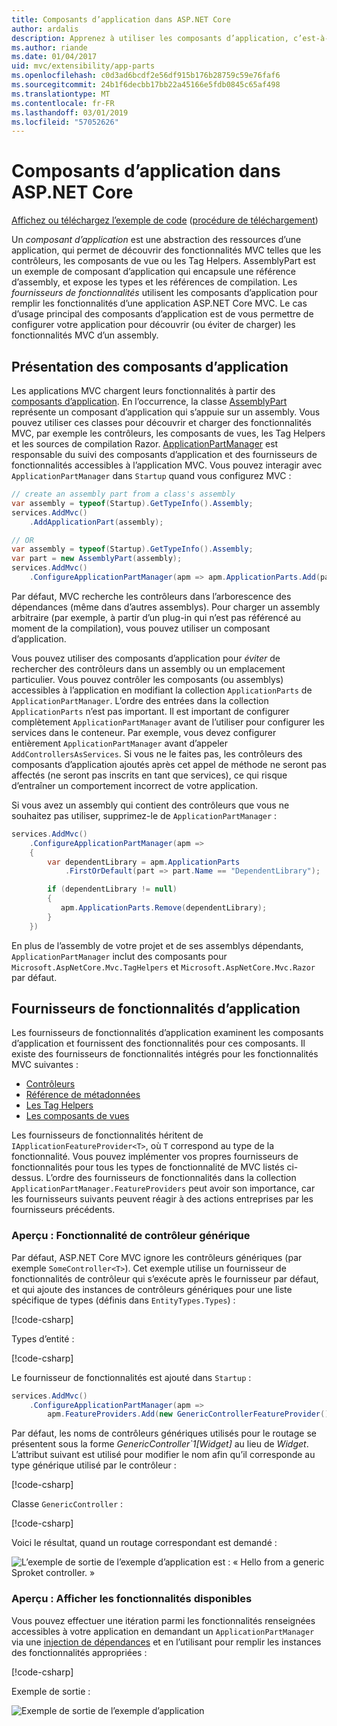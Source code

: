 ```yaml
---
title: Composants d’application dans ASP.NET Core
author: ardalis
description: Apprenez à utiliser les composants d’application, c’est-à-dire les abstractions des ressources d’une application, pour découvrir ou éviter de charger les fonctionnalités d’un assembly.
ms.author: riande
ms.date: 01/04/2017
uid: mvc/extensibility/app-parts
ms.openlocfilehash: c0d3ad6bcdf2e56df915b176b28759c59e76faf6
ms.sourcegitcommit: 24b1f6decbb17bb22a45166e5fdb0845c65af498
ms.translationtype: MT
ms.contentlocale: fr-FR
ms.lasthandoff: 03/01/2019
ms.locfileid: "57052626"
---
```

# <a name="application-parts-in-aspnet-core"></a>Composants d’application dans ASP.NET Core

[Affichez ou téléchargez l’exemple de code](https://github.com/aspnet/Docs/tree/master/aspnetcore/mvc/advanced/app-parts/sample) ([procédure de téléchargement](xref:index#how-to-download-a-sample))

Un *composant d’application* est une abstraction des ressources d’une application, qui permet de découvrir des fonctionnalités MVC telles que les contrôleurs, les composants de vue ou les Tag Helpers. AssemblyPart est un exemple de composant d’application qui encapsule une référence d’assembly, et expose les types et les références de compilation. Les *fournisseurs de fonctionnalités* utilisent les composants d’application pour remplir les fonctionnalités d’une application ASP.NET Core MVC. Le cas d’usage principal des composants d’application est de vous permettre de configurer votre application pour découvrir (ou éviter de charger) les fonctionnalités MVC d’un assembly.

## <a name="introducing-application-parts"></a>Présentation des composants d’application

Les applications MVC chargent leurs fonctionnalités à partir des [composants d’application](/dotnet/api/microsoft.aspnetcore.mvc.applicationparts.applicationpart). En l’occurrence, la classe [AssemblyPart](/dotnet/api/microsoft.aspnetcore.mvc.applicationparts.assemblypart#Microsoft_AspNetCore_Mvc_ApplicationParts_AssemblyPart) représente un composant d’application qui s’appuie sur un assembly. Vous pouvez utiliser ces classes pour découvrir et charger des fonctionnalités MVC, par exemple les contrôleurs, les composants de vues, les Tag Helpers et les sources de compilation Razor. [ApplicationPartManager](/dotnet/api/microsoft.aspnetcore.mvc.applicationparts.applicationpartmanager) est responsable du suivi des composants d’application et des fournisseurs de fonctionnalités accessibles à l’application MVC. Vous pouvez interagir avec `ApplicationPartManager` dans `Startup` quand vous configurez MVC :

```csharp
// create an assembly part from a class's assembly
var assembly = typeof(Startup).GetTypeInfo().Assembly;
services.AddMvc()
    .AddApplicationPart(assembly);

// OR
var assembly = typeof(Startup).GetTypeInfo().Assembly;
var part = new AssemblyPart(assembly);
services.AddMvc()
    .ConfigureApplicationPartManager(apm => apm.ApplicationParts.Add(part));
```

Par défaut, MVC recherche les contrôleurs dans l’arborescence des dépendances (même dans d’autres assemblys). Pour charger un assembly arbitraire (par exemple, à partir d’un plug-in qui n’est pas référencé au moment de la compilation), vous pouvez utiliser un composant d’application.

Vous pouvez utiliser des composants d’application pour *éviter* de rechercher des contrôleurs dans un assembly ou un emplacement particulier. Vous pouvez contrôler les composants (ou assemblys) accessibles à l’application en modifiant la collection `ApplicationParts` de `ApplicationPartManager`. L’ordre des entrées dans la collection `ApplicationParts` n’est pas important. Il est important de configurer complètement `ApplicationPartManager` avant de l’utiliser pour configurer les services dans le conteneur. Par exemple, vous devez configurer entièrement `ApplicationPartManager` avant d’appeler `AddControllersAsServices`. Si vous ne le faites pas, les contrôleurs des composants d’application ajoutés après cet appel de méthode ne seront pas affectés (ne seront pas inscrits en tant que services), ce qui risque d’entraîner un comportement incorrect de votre application.

Si vous avez un assembly qui contient des contrôleurs que vous ne souhaitez pas utiliser, supprimez-le de `ApplicationPartManager` :

```csharp
services.AddMvc()
    .ConfigureApplicationPartManager(apm =>
    {
        var dependentLibrary = apm.ApplicationParts
            .FirstOrDefault(part => part.Name == "DependentLibrary");

        if (dependentLibrary != null)
        {
           apm.ApplicationParts.Remove(dependentLibrary);
        }
    })
```

En plus de l’assembly de votre projet et de ses assemblys dépendants, `ApplicationPartManager` inclut des composants pour `Microsoft.AspNetCore.Mvc.TagHelpers` et `Microsoft.AspNetCore.Mvc.Razor` par défaut.

## <a name="application-feature-providers"></a>Fournisseurs de fonctionnalités d’application

Les fournisseurs de fonctionnalités d’application examinent les composants d’application et fournissent des fonctionnalités pour ces composants. Il existe des fournisseurs de fonctionnalités intégrés pour les fonctionnalités MVC suivantes :

* [Contrôleurs](/dotnet/api/microsoft.aspnetcore.mvc.controllers.controllerfeatureprovider)
* [Référence de métadonnées](/dotnet/api/microsoft.aspnetcore.mvc.razor.compilation.metadatareferencefeatureprovider)
* [Les Tag Helpers](/dotnet/api/microsoft.aspnetcore.mvc.razor.taghelpers.taghelperfeatureprovider)
* [Les composants de vues](/dotnet/api/microsoft.aspnetcore.mvc.viewcomponents.viewcomponentfeatureprovider)

Les fournisseurs de fonctionnalités héritent de `IApplicationFeatureProvider<T>`, où `T` correspond au type de la fonctionnalité. Vous pouvez implémenter vos propres fournisseurs de fonctionnalités pour tous les types de fonctionnalité de MVC listés ci-dessus. L’ordre des fournisseurs de fonctionnalités dans la collection `ApplicationPartManager.FeatureProviders` peut avoir son importance, car les fournisseurs suivants peuvent réagir à des actions entreprises par les fournisseurs précédents.

### <a name="sample-generic-controller-feature"></a>Aperçu : Fonctionnalité de contrôleur générique

Par défaut, ASP.NET Core MVC ignore les contrôleurs génériques (par exemple `SomeController<T>`). Cet exemple utilise un fournisseur de fonctionnalités de contrôleur qui s’exécute après le fournisseur par défaut, et qui ajoute des instances de contrôleurs génériques pour une liste spécifique de types (définis dans `EntityTypes.Types`) :

[!code-csharp[](./app-parts/sample/AppPartsSample/GenericControllerFeatureProvider.cs?highlight=13&range=18-36)]

Types d’entité :

[!code-csharp[](./app-parts/sample/AppPartsSample/Model/EntityTypes.cs?range=6-16)]

Le fournisseur de fonctionnalités est ajouté dans `Startup` :

```csharp
services.AddMvc()
    .ConfigureApplicationPartManager(apm => 
        apm.FeatureProviders.Add(new GenericControllerFeatureProvider()));
```

Par défaut, les noms de contrôleurs génériques utilisés pour le routage se présentent sous la forme *GenericController`1[Widget]* au lieu de *Widget*. L’attribut suivant est utilisé pour modifier le nom afin qu’il corresponde au type générique utilisé par le contrôleur :

[!code-csharp[](./app-parts/sample/AppPartsSample/GenericControllerNameConvention.cs)]

Classe `GenericController` :

[!code-csharp[](./app-parts/sample/AppPartsSample/GenericController.cs?highlight=5-6)]

Voici le résultat, quand un routage correspondant est demandé :

![L’exemple de sortie de l’exemple d’application est : « Hello from a generic Sproket controller. »](app-parts/_static/generic-controller.png)

### <a name="sample-display-available-features"></a>Aperçu : Afficher les fonctionnalités disponibles

Vous pouvez effectuer une itération parmi les fonctionnalités renseignées accessibles à votre application en demandant un `ApplicationPartManager` via une [injection de dépendances](../../fundamentals/dependency-injection.md) et en l’utilisant pour remplir les instances des fonctionnalités appropriées :

[!code-csharp[](./app-parts/sample/AppPartsSample/Controllers/FeaturesController.cs?highlight=16,25-27)]

Exemple de sortie :

![Exemple de sortie de l’exemple d’application](app-parts/_static/available-features.png)
